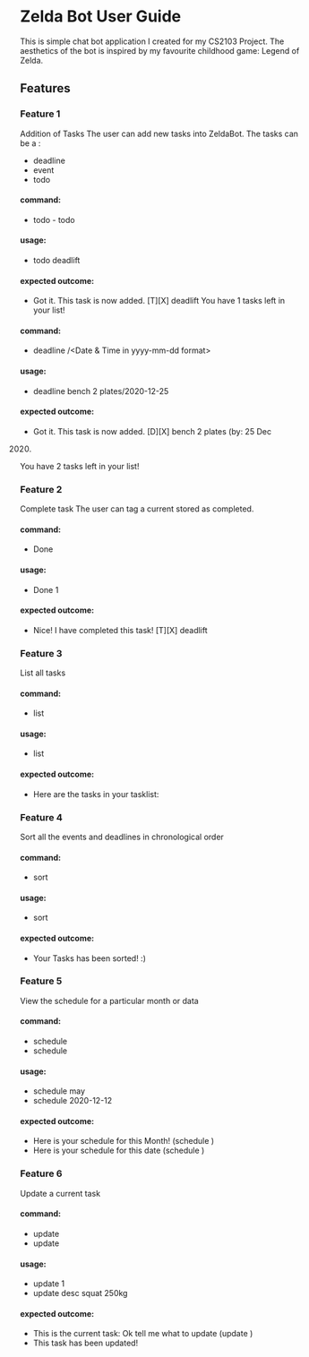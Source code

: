 # Zelda Bot User Guide
This is simple chat bot application I created for my CS2103 Project. The aesthetics of the bot is inspired by my favourite childhood game: Legend of Zelda.


## Features 

### Feature 1 
Addition of Tasks
The user can add new tasks into ZeldaBot. The tasks can be a :
- deadline
- event
- todo
#### command:
- todo - todo <task details>

#### usage:
- todo deadlift

#### expected outcome:
- Got it. This task is now added.
    [T][X] deadlift
You have 1 tasks left in 
your list!

#### command:
- deadline <task details>/<Date & Time in yyyy-mm-dd format>

#### usage:
- deadline bench 2 plates/2020-12-25

#### expected outcome:
- Got it. This task is now added.
[D][X] bench 2 plates (by: 25 Dec
2020)
You have 2 tasks left in 
your list!

### Feature 2
Complete task
The user can tag a current stored as completed.

#### command:
- Done <task index>

#### usage:
- Done 1

#### expected outcome:
- Nice! I have completed 
this task! [T][X] deadlift

### Feature 3
List all tasks

#### command:
- list

#### usage:
- list

#### expected outcome:
- Here are the tasks in
your tasklist:
<All task displayed>

### Feature 4
Sort all the events and deadlines in chronological order

#### command:
- sort

#### usage:
- sort

#### expected outcome:
- Your Tasks has been sorted! :)
<displays tasks in chronological order>

### Feature 5
View the schedule for a particular month or data

#### command:
- schedule <a particular month>
- schedule <a particular date>

#### usage:
- schedule may
- schedule 2020-12-12

#### expected outcome:
- Here is your schedule for
this Month!
<Displays all tasks for this month> (schedule <month>)
- Here is your schedule for this date
<Displays all tasks for this date> (schedule <date>)

### Feature 6
Update a current task

#### command:
- update <index of task>
- update <desc or date of the selected task>

#### usage:
- update 1
- update desc squat 250kg

#### expected outcome:
- This is the current task:
    <Display current selected task>
    Ok tell me what to update  (update <task index>)
- This task has been
    updated!
    <Display updated task>

